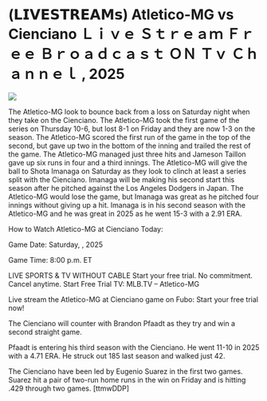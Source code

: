 # (𝗟𝗜𝗩𝗘𝗦𝗧𝗥𝗘𝗔𝗠𝘀) Atletico-MG vs Cienciano Ｌｉｖｅ Ｓｔｒｅａｍ Ｆｒｅｅ Ｂｒｏａｄｃａｓｔ ＯＮ Ｔｖ Ｃｈａｎｎｅｌ , 2025  
  
  
[![](https://i.imgur.com/qSNzIqt.png)](https://movie.rssnews.media/ksuxmaQEy.php)  
  
The Atletico-MG look to bounce back from a loss on Saturday night when they take on the Cienciano. The Atletico-MG took the first game of the series on Thursday 10-6, but lost 8-1 on Friday and they are now 1-3 on the season. The Atletico-MG scored the first run of the game in the top of the second, but gave up two in the bottom of the inning and trailed the rest of the game. The Atletico-MG managed just three hits and Jameson Taillon gave up six runs in four and a third innings. The Atletico-MG will give the ball to Shota Imanaga on Saturday as they look to clinch at least a series split with the Cienciano. Imanaga will be making his second start this season after he pitched against the Los Angeles Dodgers in Japan. The Atletico-MG would lose the game, but Imanaga was great as he pitched four innings without giving up a hit. Imanaga is in his second season with the Atletico-MG and he was great in 2025 as he went 15-3 with a 2.91 ERA.

How to Watch Atletico-MG at Cienciano Today:

Game Date: Saturday, , 2025

Game Time: 8:00 p.m. ET

LIVE SPORTS & TV WITHOUT CABLE
Start your free trial. No commitment. Cancel anytime.
Start Free Trial
TV: MLB.TV – Atletico-MG

Live stream the Atletico-MG at Cienciano game on Fubo: Start your free trial now!

The Cienciano will counter with Brandon Pfaadt as they try and win a second straight game.

Pfaadt is entering his third season with the Cienciano. He went 11-10 in 2025 with a 4.71 ERA. He struck out 185 last season and walked just 42.

The Cienciano have been led by Eugenio Suarez in the first two games. Suarez hit a pair of two-run home runs in the win on Friday and is hitting .429 through two games. [ttmwDDP]